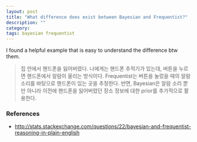 ```yaml
---
layout: post
title: "What difference does exist between Bayesian and Frequentist?"
description: ""
category: 
tags: bayesian frequentist
---
```


I found a helpful example that is easy to understand the difference btw them.

> 집 안에서 핸드폰을 잃어버렸다. 나에게는 핸드폰 추적기가 있는데, 버튼을 누르면 핸드폰에서 알람이 울리는 방식이다. Frequentist는 버튼을 눌렀을 때의 알람 소리를 바탕으로 핸드폰이 있는 곳을 추정한다. 반면, Bayesian은 알람 소리 뿐만 아니라 이전에 핸드폰을 잃어버렸던 장소 정보에 대한 prior를 추가적으로 활용한다.

### References
* <http://stats.stackexchange.com/questions/22/bayesian-and-frequentist-reasoning-in-plain-english>